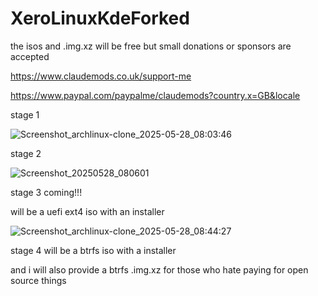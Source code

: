 # XeroLinuxKdeForked

the isos and .img.xz will be free but small donations or sponsors are accepted 

https://www.claudemods.co.uk/support-me

https://www.paypal.com/paypalme/claudemods?country.x=GB&locale


stage 1

![Screenshot_archlinux-clone_2025-05-28_08:03:46](https://github.com/user-attachments/assets/d661343b-bf2e-4f22-af34-e12282f76075)

stage 2 

![Screenshot_20250528_080601](https://github.com/user-attachments/assets/00836ef2-57b3-476c-bd45-49bdf85fd458)




stage 3 coming!!!

will be a uefi ext4 iso with an installer

![Screenshot_archlinux-clone_2025-05-28_08:44:27](https://github.com/user-attachments/assets/fe64421a-f792-40db-b50f-e31bb5837bbf)





stage 4 will be a btrfs iso with a installer

and i will also provide a btrfs .img.xz for those who hate paying for open source things 
